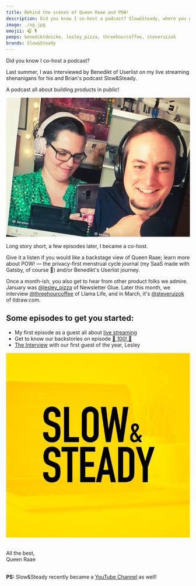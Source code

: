```yaml
---
title: Behind the scenes of Queen Raae and POW!
description: Did you know I co-host a podcast? Slow&Steady, where you get to follow along as we build products in public.
image: ./og.jpg
emojii: 🎧 🎙
peeps: benediktdeicke, lesley_pizza, threehourcoffee, steveruizok
brands: Slow&Steady
---
```


Did you know I co-host a podcast?

Last summer, I was interviewed by Benedikt of Userlist on my live streaming shenanigans for his and Brian's podcast Slow&Steady.

A podcast all about building products in public!

![Benedicte and Benedikt recording](recording.jpg)

Long story short, a few episodes later, I became a co-host.

Give it a listen if you would like a backstage view of Queen Raae; learn more about POW! — the privacy-first menstrual cycle journal (my SaaS made with Gatsby, of course 🤣) and/or Benedikt's Userlist journey.

Once a month-ish, you also get to hear from other product folks we admire. January was [@lesley_pizza](https://twitter.com/lesley_pizza) of Newsletter Glue. Later this month, we interview [@threehourcoffee](https://twitter.com/threehourcoffee) of Llama Life, and in March, it's [@steveruizok](https://twitter.com/steveruizok) of tldraw.com.

## Some episodes to get you started:

- My first episode as a guest all about [live streaming](https://www.slowandsteadypodcast.com/episodes/live-streaming-with-benedicte-raae)
- Get to know our backstories on episode [🥳 100! 🥳](https://www.slowandsteadypodcast.com/episodes/one-hundred)
- [The Interview](https://www.slowandsteadypodcast.com/episodes/newsletter-glue-with-lesley) with our first guest of the year, Lesley

[![Slow&Steady logo](brand.jpg)](https://www.slowandsteadypodcast.com)

&nbsp;  
All the best,  
Queen Raae

&nbsp;  
**PS:** Slow&Steady recently became a [YouTube Channel](https://www.youtube.com/channel/UCClPRy5lP1KHqtxZPJbtfBg) as well!
